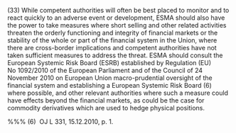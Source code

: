(33) While competent authorities will often be best placed to monitor and to react quickly to an adverse event or development, ESMA should also have the power to take measures where short selling and other related activities threaten the orderly functioning and integrity of financial markets or the stability of the whole or part of the financial system in the Union, where there are cross-border implications and competent authorities have not taken sufficient measures to address the threat. ESMA should consult the European Systemic Risk Board (ESRB) established by Regulation (EU) No 1092/2010 of the European Parliament and of the Council of 24 November 2010 on European Union macro-prudential oversight of the financial system and establishing a European Systemic Risk Board (6) where possible, and other relevant authorities where such a measure could have effects beyond the financial markets, as could be the case for commodity derivatives which are used to hedge physical positions.

%%% (6)  OJ L 331, 15.12.2010, p. 1.